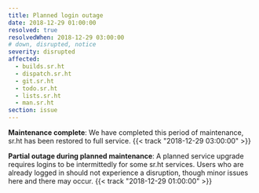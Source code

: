 ```yaml
---
title: Planned login outage
date: 2018-12-29 01:00:00
resolved: true
resolvedWhen: 2018-12-29 03:00:00
# down, disrupted, notice
severity: disrupted
affected:
  - builds.sr.ht
  - dispatch.sr.ht
  - git.sr.ht
  - todo.sr.ht
  - lists.sr.ht
  - man.sr.ht
section: issue
---
```


**Maintenance complete**:
We have completed this period of maintenance, sr.ht has been restored to full
service.
{{< track "2018-12-29 03:00:00" >}}

**Partial outage during planned maintenance**:
A planned service upgrade requires logins to be intermittedly for some sr.ht
services. Users who are already logged in should not experience a disruption,
though minor issues here and there may occur.
{{< track "2018-12-29 01:00:00" >}}

